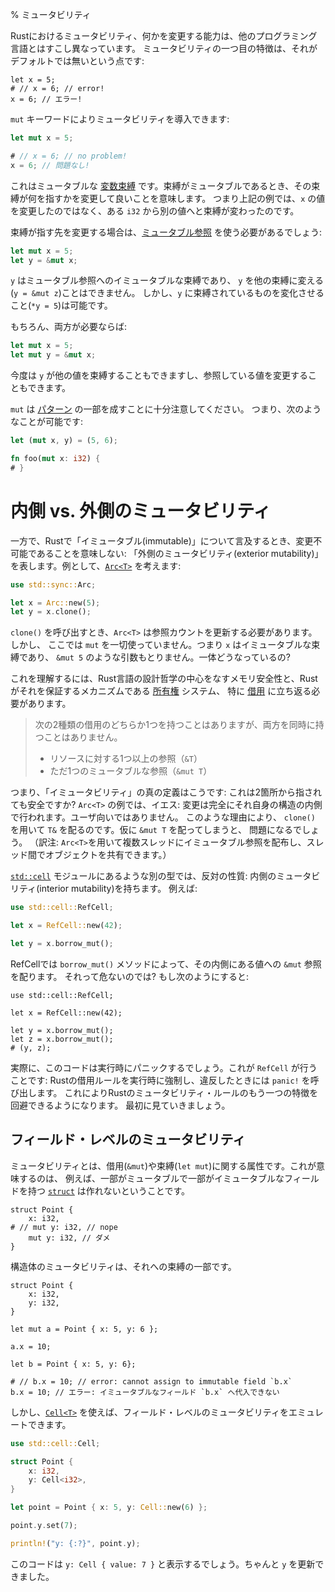 % ミュータビリティ
<!-- % Mutability -->

<!-- Mutability, the ability to change something, works a bit differently in Rust -->
<!-- than in other languages. The first aspect of mutability is its non-default -->
<!-- status: -->
Rustにおけるミュータビリティ、何かを変更する能力は、他のプログラミング言語とはすこし異なっています。
ミュータビリティの一つ目の特徴は、それがデフォルトでは無いという点です:

```rust,ignore
let x = 5;
# // x = 6; // error!
x = 6; // エラー!
```

<!-- We can introduce mutability with the `mut` keyword: -->
`mut` キーワードによりミュータビリティを導入できます:

```rust
let mut x = 5;

# // x = 6; // no problem!
x = 6; // 問題なし!
```

<!-- This is a mutable [variable binding][vb]. When a binding is mutable, it means -->
<!-- you’re allowed to change what the binding points to. So in the above example, -->
<!-- it’s not so much that the value at `x` is changing, but that the binding -->
<!-- changed from one `i32` to another. -->
これはミュータブルな [変数束縛][vb] です。束縛がミュータブルであるとき、その束縛が何を指すかを変更して良いことを意味します。
つまり上記の例では、`x` の値を変更したのではなく、ある `i32` から別の値へと束縛が変わったのです。

[vb]: variable-bindings.html

<!-- If you want to change what the binding points to, you’ll need a [mutable reference][mr]: -->
束縛が指す先を変更する場合は、[ミュータブル参照][mr] を使う必要があるでしょう:

```rust
let mut x = 5;
let y = &mut x;
```

[mr]: references-and-borrowing.html

<!-- `y` is an immutable binding to a mutable reference, which means that you can’t -->
<!-- bind `y` to something else (`y = &mut z`), but you can mutate the thing that’s -->
<!-- bound to `y` (`*y = 5`). A subtle distinction. -->
`y` はミュータブル参照へのイミュータブルな束縛であり、 `y` を他の束縛に変える(`y = &mut z`)ことはできません。
しかし、`y` に束縛されているものを変化させること(`*y = 5`)は可能です。

<!-- Of course, if you need both: -->
もちろん、両方が必要ならば:

```rust
let mut x = 5;
let mut y = &mut x;
```

<!-- Now `y` can be bound to another value, and the value it’s referencing can be -->
<!-- changed. -->
今度は `y` が他の値を束縛することもできますし、参照している値を変更することもできます。

<!-- It’s important to note that `mut` is part of a [pattern][pattern], so you -->
<!-- can do things like this: -->
`mut` は [パターン][pattern] の一部を成すことに十分注意してください。
つまり、次のようなことが可能です:

```rust
let (mut x, y) = (5, 6);

fn foo(mut x: i32) {
# }
```

[pattern]: patterns.html

<!-- # Interior vs. Exterior Mutability -->
# 内側 vs. 外側のミュータビリティ

<!-- However, when we say something is ‘immutable’ in Rust, that doesn’t mean that -->
<!-- it’s not able to be changed: we mean something has ‘exterior mutability’. Consider, -->
<!-- for example, [`Arc<T>`][arc]: -->
一方で、Rustで「イミュータブル(immutable)」について言及するとき、変更不可能であることを意味しない:
「外側のミュータビリティ(exterior mutability)」を表します。例として、[`Arc<T>`][arc] を考えます:

```rust
use std::sync::Arc;

let x = Arc::new(5);
let y = x.clone();
```

[arc]: ../std/sync/struct.Arc.html

<!-- When we call `clone()`, the `Arc<T>` needs to update the reference count. Yet -->
<!-- we’ve not used any `mut`s here, `x` is an immutable binding, and we didn’t take -->
<!-- `&mut 5` or anything. So what gives? -->
`clone()` を呼び出すとき、`Arc<T>` は参照カウントを更新する必要があります。しかし、
ここでは `mut` を一切使っていません。つまり `x` はイミュータブルな束縛であり、
`&mut 5` のような引数もとりません。一体どうなっているの?

<!-- To understand this, we have to go back to the core of Rust’s guiding -->
<!-- philosophy, memory safety, and the mechanism by which Rust guarantees it, the -->
<!-- [ownership][ownership] system, and more specifically, [borrowing][borrowing]: -->
これを理解するには、Rust言語の設計哲学の中心をなすメモリ安全性と、Rustがそれを保証するメカニズムである [所有権][ownership] システム、
特に [借用][borrowing] に立ち返る必要があります。

<!-- > You may have one or the other of these two kinds of borrows, but not both at -->
<!-- > the same time: -->
<!-- > -->
<!-- > * one or more references (`&T`) to a resource, -->
<!-- > * exactly one mutable reference (`&mut T`). -->
> 次の2種類の借用のどちらか1つを持つことはありますが、両方を同時に持つことはありません。
>
> * リソースに対する1つ以上の参照（`&T`）
> * ただ1つのミュータブルな参照（`&mut T`）

[ownership]: ownership.html
[borrowing]: references-and-borrowing.html#borrowing

<!-- So, that’s the real definition of ‘immutability’: is this safe to have two -->
<!-- pointers to? In `Arc<T>`’s case, yes: the mutation is entirely contained inside -->
<!-- the structure itself. It’s not user facing. For this reason, it hands out `&T` -->
<!-- with `clone()`. If it handed out `&mut T`s, though, that would be a problem. -->
つまり、「イミュータビリティ」の真の定義はこうです: これは2箇所から指されても安全ですか?
`Arc<T>` の例では、イエス: 変更は完全にそれ自身の構造の内側で行われます。ユーザ向いではありません。
このような理由により、 `clone()` を用いて `T&` を配るのです。仮に `&mut T` を配ってしまうと、
問題になるでしょう。
（訳注: `Arc<T>`を用いて複数スレッドにイミュータブル参照を配布し、スレッド間でオブジェクトを共有できます。）

<!-- Other types, like the ones in the [`std::cell`][stdcell] module, have the -->
<!-- opposite: interior mutability. For example: -->
[`std::cell`][stdcell] モジュールにあるような別の型では、反対の性質: 内側のミュータビリティ(interior mutability)を持ちます。
例えば:

```rust
use std::cell::RefCell;

let x = RefCell::new(42);

let y = x.borrow_mut();
```

[stdcell]: ../std/cell/index.html

<!-- RefCell hands out `&mut` references to what’s inside of it with the -->
<!-- `borrow_mut()` method. Isn’t that dangerous? What if we do: -->
RefCellでは `borrow_mut()` メソッドによって、その内側にある値への `&mut` 参照を配ります。
それって危ないのでは? もし次のようにすると:

```rust,ignore
use std::cell::RefCell;

let x = RefCell::new(42);

let y = x.borrow_mut();
let z = x.borrow_mut();
# (y, z);
```

<!-- This will in fact panic, at runtime. This is what `RefCell` does: it enforces -->
<!-- Rust’s borrowing rules at runtime, and `panic!`s if they’re violated. This -->
<!-- allows us to get around another aspect of Rust’s mutability rules. Let’s talk -->
<!-- about it first. -->
実際に、このコードは実行時にパニックするでしょう。これが `RefCell` が行うことです:
Rustの借用ルールを実行時に強制し、違反したときには `panic!` を呼び出します。
これによりRustのミュータビリティ・ルールのもう一つの特徴を回避できるようになります。
最初に見ていきましょう。

<!-- ## Field-level mutability -->
## フィールド・レベルのミュータビリティ

<!-- Mutability is a property of either a borrow (`&mut`) or a binding (`let mut`). -->
<!-- This means that, for example, you cannot have a [`struct`][struct] with -->
<!-- some fields mutable and some immutable: -->
ミュータビリティとは、借用(`&mut`)や束縛(`let mut`)に関する属性です。これが意味するのは、
例えば、一部がミュータブルで一部がイミュータブルなフィールドを持つ [`struct`][struct] は作れないということです。


```rust,ignore
struct Point {
    x: i32,
# // mut y: i32, // nope
    mut y: i32, // ダメ
}
```

<!-- The mutability of a struct is in its binding: -->
構造体のミュータビリティは、それへの束縛の一部です。

```rust,ignore
struct Point {
    x: i32,
    y: i32,
}

let mut a = Point { x: 5, y: 6 };

a.x = 10;

let b = Point { x: 5, y: 6};

# // b.x = 10; // error: cannot assign to immutable field `b.x`
b.x = 10; // エラー: イミュータブルなフィールド `b.x` へ代入できない
```

[struct]: structs.html

<!-- However, by using [`Cell<T>`][cell], you can emulate field-level mutability: -->
しかし、[`Cell<T>`][cell] を使えば、フィールド・レベルのミュータビリティをエミュレートできます。

```rust
use std::cell::Cell;

struct Point {
    x: i32,
    y: Cell<i32>,
}

let point = Point { x: 5, y: Cell::new(6) };

point.y.set(7);

println!("y: {:?}", point.y);
```

[cell]: ../std/cell/struct.Cell.html

<!-- This will print `y: Cell { value: 7 }`. We’ve successfully updated `y`. -->
このコードは `y: Cell { value: 7 }` と表示するでしょう。ちゃんと `y` を更新できました。
